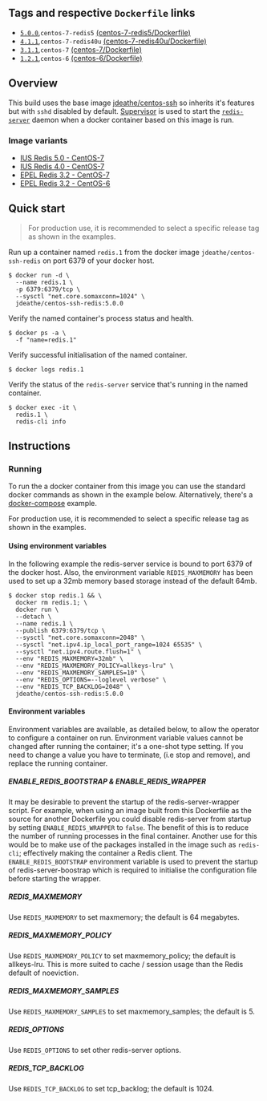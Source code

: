 ## Tags and respective `Dockerfile` links

- [`5.0.0`](https://github.com/jdeathe/centos-ssh-redis/tree/5.0.0),`centos-7-redis5` [(centos-7-redis5/Dockerfile)](https://github.com/jdeathe/centos-ssh-redis/blob/centos-7-redis5/Dockerfile)
- [`4.1.1`](https://github.com/jdeathe/centos-ssh-redis/tree/4.1.1),`centos-7-redis40u` [(centos-7-redis40u/Dockerfile)](https://github.com/jdeathe/centos-ssh-redis/blob/centos-7-redis40u/Dockerfile)
- [`3.1.1`](https://github.com/jdeathe/centos-ssh-redis/tree/3.1.1),`centos-7` [(centos-7/Dockerfile)](https://github.com/jdeathe/centos-ssh-redis/blob/centos-7/Dockerfile)
- [`1.2.1`](https://github.com/jdeathe/centos-ssh-redis/tree/1.2.1),`centos-6` [(centos-6/Dockerfile)](https://github.com/jdeathe/centos-ssh-redis/blob/centos-6/Dockerfile)

## Overview

This build uses the base image [jdeathe/centos-ssh](https://github.com/jdeathe/centos-ssh) so inherits it's features but with `sshd` disabled by default. [Supervisor](http://supervisord.org/) is used to start the [`redis-server`](https://redis.io/) daemon when a docker container based on this image is run.

### Image variants

- [IUS Redis 5.0 - CentOS-7](https://github.com/jdeathe/centos-ssh-redis/tree/centos-7-redis5)
- [IUS Redis 4.0 - CentOS-7](https://github.com/jdeathe/centos-ssh-redis/tree/centos-7-redis40u)
- [EPEL Redis 3.2 - CentOS-7](https://github.com/jdeathe/centos-ssh-redis/tree/centos-7)
- [EPEL Redis 3.2 - CentOS-6](https://github.com/jdeathe/centos-ssh-redis/tree/centos-6)

## Quick start

> For production use, it is recommended to select a specific release tag as shown in the examples.

Run up a container named `redis.1` from the docker image `jdeathe/centos-ssh-redis` on port 6379 of your docker host.

```
$ docker run -d \
  --name redis.1 \
  -p 6379:6379/tcp \
  --sysctl "net.core.somaxconn=1024" \
  jdeathe/centos-ssh-redis:5.0.0
```

Verify the named container's process status and health.

```
$ docker ps -a \
  -f "name=redis.1"
```

Verify successful initialisation of the named container.

```
$ docker logs redis.1
```

Verify the status of the `redis-server` service that's running in the named container.

```
$ docker exec -it \
  redis.1 \
  redis-cli info
```

## Instructions

### Running

To run the a docker container from this image you can use the standard docker commands as shown in the example below. Alternatively, there's a [docker-compose](https://github.com/jdeathe/centos-ssh-redis/blob/centos-7-redis40u/docker-compose.yml) example.

For production use, it is recommended to select a specific release tag as shown in the examples.

#### Using environment variables

In the following example the redis-server service is bound to port 6379 of the docker host. Also, the environment variable `REDIS_MAXMEMORY` has been used to set up a 32mb memory based storage instead of the default 64mb.

```
$ docker stop redis.1 && \
  docker rm redis.1; \
  docker run \
  --detach \
  --name redis.1 \
  --publish 6379:6379/tcp \
  --sysctl "net.core.somaxconn=2048" \
  --sysctl "net.ipv4.ip_local_port_range=1024 65535" \
  --sysctl "net.ipv4.route.flush=1" \
  --env "REDIS_MAXMEMORY=32mb" \
  --env "REDIS_MAXMEMORY_POLICY=allkeys-lru" \
  --env "REDIS_MAXMEMORY_SAMPLES=10" \
  --env "REDIS_OPTIONS=--loglevel verbose" \
  --env "REDIS_TCP_BACKLOG=2048" \
  jdeathe/centos-ssh-redis:5.0.0
```

#### Environment variables

Environment variables are available, as detailed below, to allow the operator to configure a container on run. Environment variable values cannot be changed after running the container; it's a one-shot type setting. If you need to change a value you have to terminate, (i.e stop and remove), and replace the running container.

##### ENABLE_REDIS_BOOTSTRAP & ENABLE_REDIS_WRAPPER

It may be desirable to prevent the startup of the redis-server-wrapper script. For example, when using an image built from this Dockerfile as the source for another Dockerfile you could disable redis-server from startup by setting `ENABLE_REDIS_WRAPPER` to `false`. The benefit of this is to reduce the number of running processes in the final container. Another use for this would be to make use of the packages installed in the image such as `redis-cli`; effectively making the container a Redis client. The `ENABLE_REDIS_BOOTSTRAP` environment variable is used to prevent the startup of redis-server-boostrap which is required to initialise the configuration file before starting the wrapper.

##### REDIS_MAXMEMORY

Use `REDIS_MAXMEMORY` to set maxmemory; the default is 64 megabytes.

##### REDIS_MAXMEMORY_POLICY

Use `REDIS_MAXMEMORY_POLICY` to set maxmemory_policy; the default is allkeys-lru. This is more suited to cache / session usage than the Redis default of noeviction.

##### REDIS_MAXMEMORY_SAMPLES

Use `REDIS_MAXMEMORY_SAMPLES` to set maxmemory_samples; the default is 5.

##### REDIS_OPTIONS

Use `REDIS_OPTIONS` to set other redis-server options.

##### REDIS_TCP_BACKLOG

Use `REDIS_TCP_BACKLOG` to set tcp_backlog; the default is 1024.
